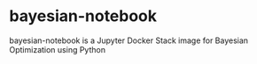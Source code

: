 # bayesian-notebook

bayesian-notebook is a Jupyter Docker Stack image for Bayesian Optimization using Python
